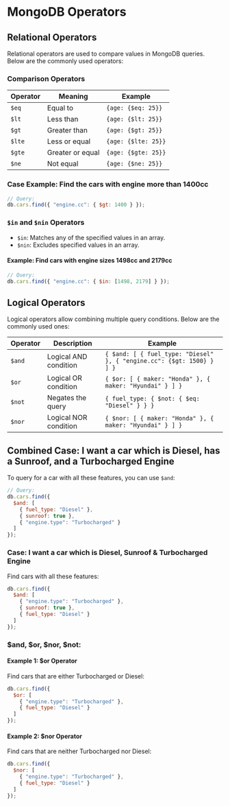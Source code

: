 # MongoDB Operators

## Relational Operators

Relational operators are used to compare values in MongoDB queries. Below are the commonly used operators:

### Comparison Operators

| Operator | Meaning          | Example             |
| -------- | ---------------- | ------------------- |
| `$eq`    | Equal to         | `{age: {$eq: 25}}`  |
| `$lt`    | Less than        | `{age: {$lt: 25}}`  |
| `$gt`    | Greater than     | `{age: {$gt: 25}}`  |
| `$lte`   | Less or equal    | `{age: {$lte: 25}}` |
| `$gte`   | Greater or equal | `{age: {$gte: 25}}` |
| `$ne`    | Not equal        | `{age: {$ne: 25}}`  |

### Case Example: Find the cars with engine more than 1400cc

```javascript
// Query:
db.cars.find({ "engine.cc": { $gt: 1400 } });
```

### `$in` and `$nin` Operators

- `$in`: Matches any of the specified values in an array.
- `$nin`: Excludes specified values in an array.

#### Example: Find cars with engine sizes 1498cc and 2179cc

```javascript
// Query:
db.cars.find({ "engine.cc": { $in: [1498, 2179] } });
```

## Logical Operators

Logical operators allow combining multiple query conditions. Below are the commonly used ones:

| Operator | Description           | Example |
|----------|-----------------------|---------|
| `$and`   | Logical AND condition | `{ $and: [ { fuel_type: "Diesel" }, { "engine.cc": {$gt: 1500} } ] }` |
| `$or`    | Logical OR condition  | `{ $or: [ { maker: "Honda" }, { maker: "Hyundai" } ] }` |
| `$not`   | Negates the query     | `{ fuel_type: { $not: { $eq: "Diesel" } } }` |
| `$nor`   | Logical NOR condition | `{ $nor: [ { maker: "Honda" }, { maker: "Hyundai" } ] }` |

## Combined Case: I want a car which is Diesel, has a Sunroof, and a Turbocharged Engine

To query for a car with all these features, you can use `$and`:

```javascript
// Query:
db.cars.find({
  $and: [
    { fuel_type: "Diesel" },
    { sunroof: true },
    { "engine.type": "Turbocharged" }
  ]
});
```

### Case: I want a car which is Diesel, Sunroof & Turbocharged Engine

Find cars with all these features:
```javascript
db.cars.find({
  $and: [
    { "engine.type": "Turbocharged" },
    { sunroof: true },
    { fuel_type: "Diesel" }
  ]
});
```

### $and, $or, $nor, $not:

#### Example 1: $or Operator
Find cars that are either Turbocharged or Diesel:
```javascript
db.cars.find({
  $or: [
    { "engine.type": "Turbocharged" },
    { fuel_type: "Diesel" }
  ]
});
```

#### Example 2: $nor Operator
Find cars that are neither Turbocharged nor Diesel:
```javascript
db.cars.find({
  $nor: [
    { "engine.type": "Turbocharged" },
    { fuel_type: "Diesel" }
  ]
});
```
